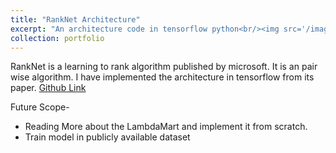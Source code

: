 ```yaml
---
title: "RankNet Architecture"
excerpt: "An architecture code in tensorflow python<br/><img src='/images/500x300.png'>"
collection: portfolio
---
```


RankNet is a learning to rank algorithm published by microsoft. It is an pair wise algorithm. I have implemented the architecture in tensorflow from its paper.
[Github Link](https://github.com/Abhisekh97/RankNet_tf_keras)

Future Scope-
- Reading More about the LambdaMart and implement it from scratch.
- Train model in publicly available dataset
